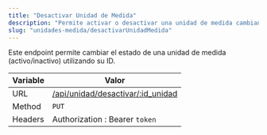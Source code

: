 ```yaml
---
title: "Desactivar Unidad de Medida"
description: "Permite activar o desactivar una unidad de medida cambiando su estado."
slug: "unidades-medida/desactivarUnidadMedida"
---
```


Este endpoint permite cambiar el estado de una unidad de medida (activo/inactivo) utilizando su ID.

| Variable | Valor                                                                  |
| -------- | ---------------------------------------------------------------------- |
| URL      | [/api/unidad/desactivar/:id_unidad](/api/unidad/desactivar/:id_unidad) |
| Method   | `PUT`                                                                  |
| Headers  | Authorization : Bearer `token`                                         |

